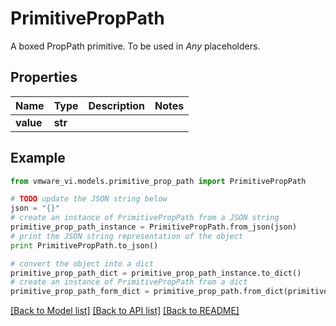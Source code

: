 # PrimitivePropPath

A boxed PropPath primitive. To be used in *Any* placeholders. 

## Properties
Name | Type | Description | Notes
------------ | ------------- | ------------- | -------------
**value** | **str** |  | 

## Example

```python
from vmware_vi.models.primitive_prop_path import PrimitivePropPath

# TODO update the JSON string below
json = "{}"
# create an instance of PrimitivePropPath from a JSON string
primitive_prop_path_instance = PrimitivePropPath.from_json(json)
# print the JSON string representation of the object
print PrimitivePropPath.to_json()

# convert the object into a dict
primitive_prop_path_dict = primitive_prop_path_instance.to_dict()
# create an instance of PrimitivePropPath from a dict
primitive_prop_path_form_dict = primitive_prop_path.from_dict(primitive_prop_path_dict)
```
[[Back to Model list]](../README.md#documentation-for-models) [[Back to API list]](../README.md#documentation-for-api-endpoints) [[Back to README]](../README.md)


